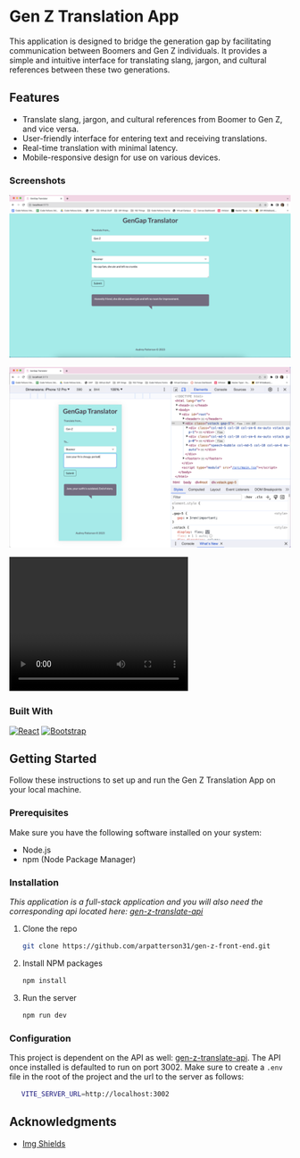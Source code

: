 # Gen Z Translation App

This application is designed to bridge the generation gap by facilitating communication between Boomers and Gen Z individuals. It provides a simple and intuitive interface for translating slang, jargon, and cultural references between these two generations.

## Features

- Translate slang, jargon, and cultural references from Boomer to Gen Z, and vice versa.
- User-friendly interface for entering text and receiving translations.
- Real-time translation with minimal latency.
- Mobile-responsive design for use on various devices.

### Screenshots

![Desktop view of application. Being translated by the app is a Gen Z phrase of "No cap fam, she ate and left no crumbs" and receiving the Boomer translation of "Honestly friend, she did an excellent job and left no room for improvement"](src/assets/genGapScreenshot.png)

![Responsive view set to an iPhone 12 Pro. Being translated by the app is a Gen Z phrase of "Jane your fit is cheugy. periodt" and receiving the Boomer translation of "Jane, your outfit is outdated. End of story."](src/assets/responsiveGenGapScreenshot.png)

<video width="320" height="240" controls>
  <source src="src/assets/gengap.mp4" type="video/mp4">
</video>

### Built With

[![React][React.js]][React-url]
[![Bootstrap][Bootstrap.com]][Bootstrap-url]

## Getting Started

Follow these instructions to set up and run the Gen Z Translation App on your local machine.

### Prerequisites

Make sure you have the following software installed on your system:

- Node.js
- npm (Node Package Manager)

### Installation

*This application is a full-stack application and you will also need the corresponding api located here: [gen-z-translate-api](https://github.com/arpatterson31/gen-z-translate-api)*

1. Clone the repo

   ```bash
   git clone https://github.com/arpatterson31/gen-z-front-end.git
   ```

2. Install NPM packages

   ```bash
   npm install
   ```

3. Run the server

   ```bash
   npm run dev
   ```

### Configuration

This project is dependent on the API as well: [gen-z-translate-api](https://github.com/arpatterson31/gen-z-translate-api). The API once installed is defaulted to run on port 3002. Make sure to create a `.env` file in the root of the project and the url to the server as follows:

```sh
   VITE_SERVER_URL=http://localhost:3002
```

## Acknowledgments

- [Img Shields](https://shields.io)

[React.js]: https://img.shields.io/badge/React-20232A?style=for-the-badge&logo=react&logoColor=61DAFB
[React-url]: https://reactjs.org/
[Bootstrap.com]: https://img.shields.io/badge/Bootstrap-563D7C?style=for-the-badge&logo=bootstrap&logoColor=white
[Bootstrap-url]: https://getbootstrap.com
